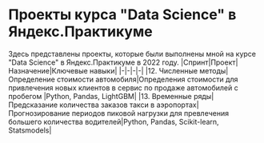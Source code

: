 # Проекты курса "Data Science" в Яндекс.Практикуме
Здесь представлены проекты, которые были выполнены мной на курсе "Data Science" в Яндекс.Практикуме в 2022 году.
|Спринт|Проект|Назначение|Ключевые навыки|
|-|-|-|-|
|12. Численные методы|Определение стоимости автомобиля|Определения стоимости для привлечения новых клиентов в сервис по продаже автомобилей с пробегом |Python, Pandas, LightGBM|
|13. Временные ряды|Предсказание количества заказов такси в аэропортах| Прогнозирование периодов пиковой нагрузки для превлечения большего количества водителей|Python, Pandas, Scikit-learn, Statsmodels|
